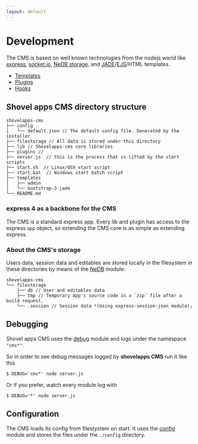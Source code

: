 ```yaml
---
layout: default
---
```


# Development

The CMS is based on well known technologies from the nodejs world like
[express](http://expressjs.com), [socket.io](http://socket.io), [NeDB storage](https://www.npmjs.com/package/nedb),
and [JADE](http://jade-lang.com/)/[EJS](http://www.embeddedjs.com/)/HTML  templates.

* [Templates](templates)
* [Plugins](plugins)
* [Hooks](api#hooks)

## Shovel apps CMS directory structure

    shovelapps-cms
    ├── config
    │   └── default.json // The default config file. Generated by the installer
    ├── filestorage // All data is stored under this directory
    ├── lib // Shovelapps-cms core libraries
    ├── plugins // 
    ├── server.js  // this is the process that is lifted by the start scripts
    ├── start.sh  // Linux/OSX start script
    ├── start.bat  // Windows start batch script
    ├── templates
    │   ├── admin
    │   └── bootstrap-3-jade
    └── README.md

### express 4 as a backbone for the CMS

The CMS is a standard express app. Every lib and plugin has access to the
express `app` object, so extending the CMS core is as simple as extending
express.

### About the CMS's storage

Users data, session data and editables are stored locally in 
the filesystem in these directories by means of the [NeDB](https://www.npmjs.com/package/nedb) module:

    shovelapps-cms
    └── filestorage
        ├── db // User and editables data
        ├── tmp // Temporary App's source code in a `zip` file after a build request.
        └── .session // Session data *(Using express-session-json module);



## Debugging

Shovel apps CMS uses the [debug](https://www.npmjs.com/package/debug) module and logs under the namespace `"cms*"`.

So in order to see debug messages logged by **shovelapps CMS** run it like this

```
$ DEBUG='cms*' node server.js
```

Or if you prefer, watch every module log with

```
$ DEBUG='*' node server.js 
```

## Configuration

The CMS loads its config from filestystem on start. 
It uses the [config](https://www.npmjs.com/package/config) module and stores the
files under the `./config` directory.